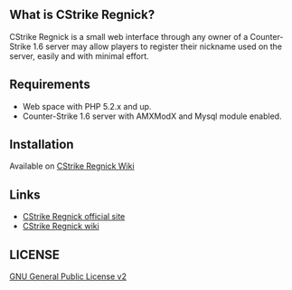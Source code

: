 ## What is CStrike Regnick?

CStrike Regnick is a small web interface through any owner of a 
Counter-Strike 1.6 server may allow players to register their nickname used 
on the server, easily and with minimal effort.


## Requirements

* Web space with PHP 5.2.x and up.
* Counter-Strike 1.6 server with AMXModX and Mysql module enabled.


## Installation

Available on [CStrike Regnick Wiki](https://github.com/vimishor/CStrike-Regnick/wiki/Install)


## Links

* [CStrike Regnick official site](http://www.gentle.ro/proiecte/cstrike-regnick/)
* [CStrike Regnick wiki](https://github.com/vimishor/CStrike-Regnick/wiki)

## LICENSE

[GNU General Public License v2](http://opensource.org/licenses/gpl-2.0.php)